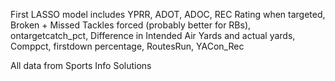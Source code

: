 First LASSO model includes YPRR, ADOT, ADOC, REC Rating when targeted, Broken + Missed Tackles forced (probably better for RBs), 
ontargetcatch_pct, Difference in Intended Air Yards and actual yards, Comppct, firstdown percentage, RoutesRun, YACon_Rec

All data from Sports Info Solutions
